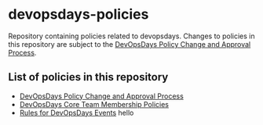 # devopsdays-policies
Repository containing policies related to devopsdays. Changes to policies in this repository are subject to the [DevOpsDays Policy Change and Approval Process](policies/policy-changes.md).

## List of policies in this repository

- [DevOpsDays Policy Change and Approval Process](policies/policy-changes.md)
- [DevOpsDays Core Team Membership Policies](policies/team-membership.md)
- [Rules for DevOpsDays Events](policies/devopsdays-event-rules.md) hello
